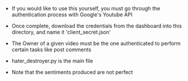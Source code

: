 * If you would like to use this yourself, you must go through the authentication process with Google's Youtube API
* Once complete, download the credentials from the dashboard into this directory, and name it 'client_secret.json'
* The Owner of a given video must be the one authenticated to perform certain tasks like post comments
* hater_destroyer.py is the main file

* Note that the sentiments produced are not perfect
